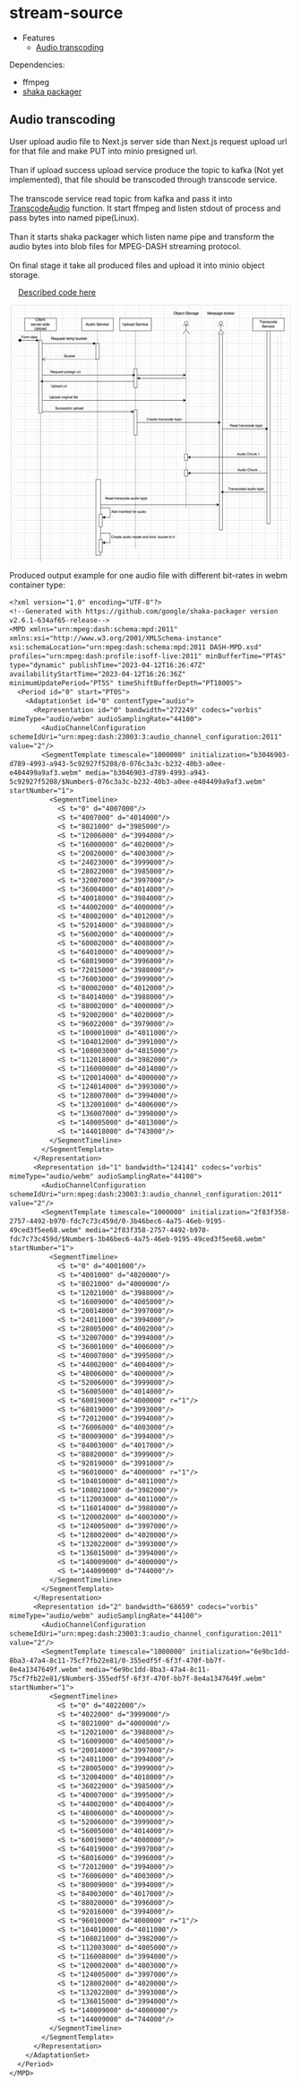 # stream-source
  - Features
    - [Audio transcoding](#audio-transcoding)
  
Dependencies:
  - ffmpeg
  - [shaka packager](https://github.com/shaka-project/shaka-packager)
  
## Audio transcoding

User upload audio file to Next.js server side than Next.js request upload url for that file and make PUT into minio presigned url. </br></br>
Than if upload success upload service produce the topic to kafka (Not yet implemented), that file should be transcoded through transcode service. </br></br>
The transcode service read topic from kafka and pass it into [TranscodeAudio](https://github.com/romashorodok/stream-source/blob/56a7ed2cd28c1a05873515cd8572a0124080b7b2/services/transcode/main.go#L143) function.
It start ffmpeg and listen stdout of process and pass bytes into named pipe(Linux). </br></br>
Than it starts shaka packager which listen name pipe and transform the audio bytes into blob files for MPEG-DASH streaming protocol.</br></br>
On final stage it take all produced files and upload it into minio object storage.

&nbsp;&nbsp;&nbsp;&nbsp;[Described code here](https://github.com/romashorodok/stream-source/blob/main/services/transcode/transcoder/service.go)

![alt sequence diagram](./docs/diagram.png)

Produced output example for one audio file with different bit-rates in webm container type:
```xaml
<?xml version="1.0" encoding="UTF-8"?>
<!--Generated with https://github.com/google/shaka-packager version v2.6.1-634af65-release-->
<MPD xmlns="urn:mpeg:dash:schema:mpd:2011" xmlns:xsi="http://www.w3.org/2001/XMLSchema-instance" xsi:schemaLocation="urn:mpeg:dash:schema:mpd:2011 DASH-MPD.xsd" profiles="urn:mpeg:dash:profile:isoff-live:2011" minBufferTime="PT4S" type="dynamic" publishTime="2023-04-12T16:26:47Z" availabilityStartTime="2023-04-12T16:26:36Z" minimumUpdatePeriod="PT5S" timeShiftBufferDepth="PT1800S">
  <Period id="0" start="PT0S">
    <AdaptationSet id="0" contentType="audio">
      <Representation id="0" bandwidth="272249" codecs="vorbis" mimeType="audio/webm" audioSamplingRate="44100">
        <AudioChannelConfiguration schemeIdUri="urn:mpeg:dash:23003:3:audio_channel_configuration:2011" value="2"/>
        <SegmentTemplate timescale="1000000" initialization="b3046903-d789-4993-a943-5c92927f5208/0-076c3a3c-b232-40b3-a0ee-e404499a9af3.webm" media="b3046903-d789-4993-a943-5c92927f5208/$Number$-076c3a3c-b232-40b3-a0ee-e404499a9af3.webm" startNumber="1">
          <SegmentTimeline>
            <S t="0" d="4007000"/>
            <S t="4007000" d="4014000"/>
            <S t="8021000" d="3985000"/>
            <S t="12006000" d="3994000"/>
            <S t="16000000" d="4020000"/>
            <S t="20020000" d="4003000"/>
            <S t="24023000" d="3999000"/>
            <S t="28022000" d="3985000"/>
            <S t="32007000" d="3997000"/>
            <S t="36004000" d="4014000"/>
            <S t="40018000" d="3984000"/>
            <S t="44002000" d="4000000"/>
            <S t="48002000" d="4012000"/>
            <S t="52014000" d="3988000"/>
            <S t="56002000" d="4000000"/>
            <S t="60002000" d="4008000"/>
            <S t="64010000" d="4009000"/>
            <S t="68019000" d="3996000"/>
            <S t="72015000" d="3988000"/>
            <S t="76003000" d="3999000"/>
            <S t="80002000" d="4012000"/>
            <S t="84014000" d="3988000"/>
            <S t="88002000" d="4000000"/>
            <S t="92002000" d="4020000"/>
            <S t="96022000" d="3979000"/>
            <S t="100001000" d="4011000"/>
            <S t="104012000" d="3991000"/>
            <S t="108003000" d="4015000"/>
            <S t="112018000" d="3982000"/>
            <S t="116000000" d="4014000"/>
            <S t="120014000" d="4000000"/>
            <S t="124014000" d="3993000"/>
            <S t="128007000" d="3994000"/>
            <S t="132001000" d="4006000"/>
            <S t="136007000" d="3998000"/>
            <S t="140005000" d="4013000"/>
            <S t="144018000" d="743000"/>
          </SegmentTimeline>
        </SegmentTemplate>
      </Representation>
      <Representation id="1" bandwidth="124141" codecs="vorbis" mimeType="audio/webm" audioSamplingRate="44100">
        <AudioChannelConfiguration schemeIdUri="urn:mpeg:dash:23003:3:audio_channel_configuration:2011" value="2"/>
        <SegmentTemplate timescale="1000000" initialization="2f83f358-2757-4492-b970-fdc7c73c459d/0-3b46bec6-4a75-46eb-9195-49ced3f5ee68.webm" media="2f83f358-2757-4492-b970-fdc7c73c459d/$Number$-3b46bec6-4a75-46eb-9195-49ced3f5ee68.webm" startNumber="1">
          <SegmentTimeline>
            <S t="0" d="4001000"/>
            <S t="4001000" d="4020000"/>
            <S t="8021000" d="4000000"/>
            <S t="12021000" d="3988000"/>
            <S t="16009000" d="4005000"/>
            <S t="20014000" d="3997000"/>
            <S t="24011000" d="3994000"/>
            <S t="28005000" d="4002000"/>
            <S t="32007000" d="3994000"/>
            <S t="36001000" d="4006000"/>
            <S t="40007000" d="3995000"/>
            <S t="44002000" d="4004000"/>
            <S t="48006000" d="4000000"/>
            <S t="52006000" d="3999000"/>
            <S t="56005000" d="4014000"/>
            <S t="60019000" d="4000000" r="1"/>
            <S t="68019000" d="3993000"/>
            <S t="72012000" d="3994000"/>
            <S t="76006000" d="4003000"/>
            <S t="80009000" d="3994000"/>
            <S t="84003000" d="4017000"/>
            <S t="88020000" d="3999000"/>
            <S t="92019000" d="3991000"/>
            <S t="96010000" d="4000000" r="1"/>
            <S t="104010000" d="4011000"/>
            <S t="108021000" d="3982000"/>
            <S t="112003000" d="4011000"/>
            <S t="116014000" d="3988000"/>
            <S t="120002000" d="4003000"/>
            <S t="124005000" d="3997000"/>
            <S t="128002000" d="4020000"/>
            <S t="132022000" d="3993000"/>
            <S t="136015000" d="3994000"/>
            <S t="140009000" d="4000000"/>
            <S t="144009000" d="744000"/>
          </SegmentTimeline>
        </SegmentTemplate>
      </Representation>
      <Representation id="2" bandwidth="68659" codecs="vorbis" mimeType="audio/webm" audioSamplingRate="44100">
        <AudioChannelConfiguration schemeIdUri="urn:mpeg:dash:23003:3:audio_channel_configuration:2011" value="2"/>
        <SegmentTemplate timescale="1000000" initialization="6e9bc1dd-8ba3-47a4-8c11-75cf7fb22e81/0-355edf5f-6f3f-470f-bb7f-8e4a1347649f.webm" media="6e9bc1dd-8ba3-47a4-8c11-75cf7fb22e81/$Number$-355edf5f-6f3f-470f-bb7f-8e4a1347649f.webm" startNumber="1">
          <SegmentTimeline>
            <S t="0" d="4022000"/>
            <S t="4022000" d="3999000"/>
            <S t="8021000" d="4000000"/>
            <S t="12021000" d="3988000"/>
            <S t="16009000" d="4005000"/>
            <S t="20014000" d="3997000"/>
            <S t="24011000" d="3994000"/>
            <S t="28005000" d="3999000"/>
            <S t="32004000" d="4018000"/>
            <S t="36022000" d="3985000"/>
            <S t="40007000" d="3995000"/>
            <S t="44002000" d="4004000"/>
            <S t="48006000" d="4000000"/>
            <S t="52006000" d="3999000"/>
            <S t="56005000" d="4014000"/>
            <S t="60019000" d="4000000"/>
            <S t="64019000" d="3997000"/>
            <S t="68016000" d="3996000"/>
            <S t="72012000" d="3994000"/>
            <S t="76006000" d="4003000"/>
            <S t="80009000" d="3994000"/>
            <S t="84003000" d="4017000"/>
            <S t="88020000" d="3996000"/>
            <S t="92016000" d="3994000"/>
            <S t="96010000" d="4000000" r="1"/>
            <S t="104010000" d="4011000"/>
            <S t="108021000" d="3982000"/>
            <S t="112003000" d="4005000"/>
            <S t="116008000" d="3994000"/>
            <S t="120002000" d="4003000"/>
            <S t="124005000" d="3997000"/>
            <S t="128002000" d="4020000"/>
            <S t="132022000" d="3993000"/>
            <S t="136015000" d="3994000"/>
            <S t="140009000" d="4000000"/>
            <S t="144009000" d="744000"/>
          </SegmentTimeline>
        </SegmentTemplate>
      </Representation>
    </AdaptationSet>
  </Period>
</MPD>

```
